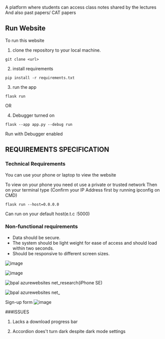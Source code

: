 A platform where students can access class notes shared by the lectures
And also past papers/ CAT papers

## Run Website
To run this website
1. clone the repository to your local machine.
```#!/bin/bash
git clone <url>
```
2. install requirements
```#!/bin/bash
pip install -r requirements.txt
```
3. run the app
```#!/bin/bash
flask run
```
OR

4. Debugger turned on
```#!/bin/bash
flask --app app.py --debug run 
```
Run with Debugger enabled

## REQUIREMENTS SPECIFICATION

### Technical Requirements
You can use your phone or laptop to view the website

To view on your phone you need ot use a private or trusted network
Then on your terminal type (Confirm your IP Address first by running ipconfig on CMD)
```#!/bin/bash
flask run --host=0.0.0.0 
```

Can run on your default host(e.t.c :5000)


### Non-functional requirements
- Data should be secure.
- The system should be light weight for ease of access and should load within two seconds.
- Should be responsive to different screen sizes.


![image](https://user-images.githubusercontent.com/71040609/221318019-a22c8d3b-e4e7-4dab-9b1d-2d7454415f49.png)

![image](https://user-images.githubusercontent.com/71040609/221318194-9f9fa469-7bc4-44d4-8ab3-42229b69c633.png)

![bpal azurewebsites net_research(iPhone SE)](https://user-images.githubusercontent.com/71040609/221318652-e7f1b356-42ed-49b4-a317-2e4757cfd697.png)

![bpal azurewebsites net_](https://user-images.githubusercontent.com/71040609/221318721-0938ddc7-7f61-4452-bac9-e9178452f460.png)

Sign-up form
![image](https://user-images.githubusercontent.com/71040609/221444743-8de99ff3-f02c-4ab6-b48f-c0a22dbb60c7.png)



###ISSUES
1. Lacks a download progress bar

2. Accordion does't turn dark despite dark mode settings
